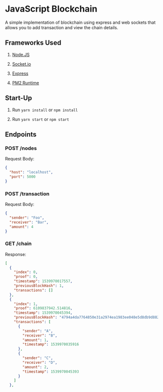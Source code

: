 JavaScript Blockchain
===

A simple implementation of blockchain using express and web sockets that allows you to add transaction and view the chain details.

## Frameworks Used


1. [Node.JS](https://nodejs.org/en/)

2. [Socket.io](https://socket.io/)

3. [Express](https://expressjs.com/)

4. [PM2 Runtime](https://pm2.io/runtime/)

## Start-Up

1. Run `yarn install` or `npm install`

2. Run `yarn start` or `npm start`

## Endpoints

### POST /nodes

Request Body:

```json
{
  "host": "localhost",
  "port": 5000
}
```

### POST /transaction

Request Body:

```json
{
  "sender": "Foo",
  "receiver": "Bar",
  "amount": 4
}
```

### GET /chain

Response: 

```json
[
  {
    "index": 0,
    "proof": 0,
    "timestamp": 1539970017557,
    "previousBlockHash": 1,
    "transactions": []
  },
  {
    "index": 1,
    "proof": 6109837942.514816,
    "timestamp": 1539970045394,
    "previousBlockHash": "4794a4da7764850e31a2974ea1983ee048e5d8db9d882c16e9d4b55c1ed4fd3e",
    "transactions": [
      {
        "sender": "A",
        "receiver": "B",
        "amount": 1,
        "timestamp": 1539970035916
      },
      {
        "sender": "C",
        "receiver": "D",
        "amount": 2,
        "timestamp": 1539970045393
      }
    ]
  },
```